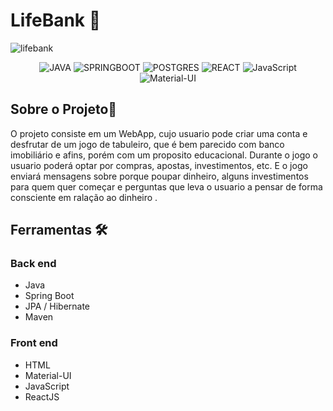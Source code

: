 # LifeBank 📑

![lifebank ](https://github.com/root-who/LifeBank/blob/main/ScreenshotDoJogo.png)

<p align="center">
<img alt="JAVA" src="https://img.shields.io/badge/-Java-007396?style=flat-square&logo=java"/>
<img alt="SPRINGBOOT" src="https://img.shields.io/badge/-Spring-6DB33F?style=flat-square&logo=spring&logoColor=white"/>
<img alt="POSTGRES" src="https://img.shields.io/badge/-Postgresql-336791.svg?&style=flat-square&logo=postgresql&logoColor=white"/>
<img alt="REACT" src="https://img.shields.io/badge/-React%20-%2320232a.svg?&style=flat-square&logo=react&logoColor=%2361DAFB"/>
<img alt="JavaScript" src="https://img.shields.io/badge/JavaScript%20-%23F7DF1E.svg?logo=javascript&logoColor=black"/>
<img alt="Material-UI" src="https://img.shields.io/badge/Material--UI-0081CB?style=flat-square&logo=material-ui&logoColor=white"/>
</p>

## Sobre o Projeto📖

O projeto consiste em um WebApp, cujo usuario pode criar uma conta e desfrutar de um jogo de tabuleiro, que é bem parecido com banco imobiliário e afins, porém com um proposito educacional.
Durante o jogo o usuario poderá optar por compras, apostas, investimentos, etc. E o jogo enviará mensagens sobre porque poupar dinheiro, alguns investimentos para quem quer começar e perguntas que leva o usuario a pensar de forma consciente em ralação ao dinheiro .



## Ferramentas 🛠

### Back end

- Java
- Spring Boot
- JPA / Hibernate
- Maven

### Front end

 - HTML 
 - Material-UI
 - JavaScript
 - ReactJS